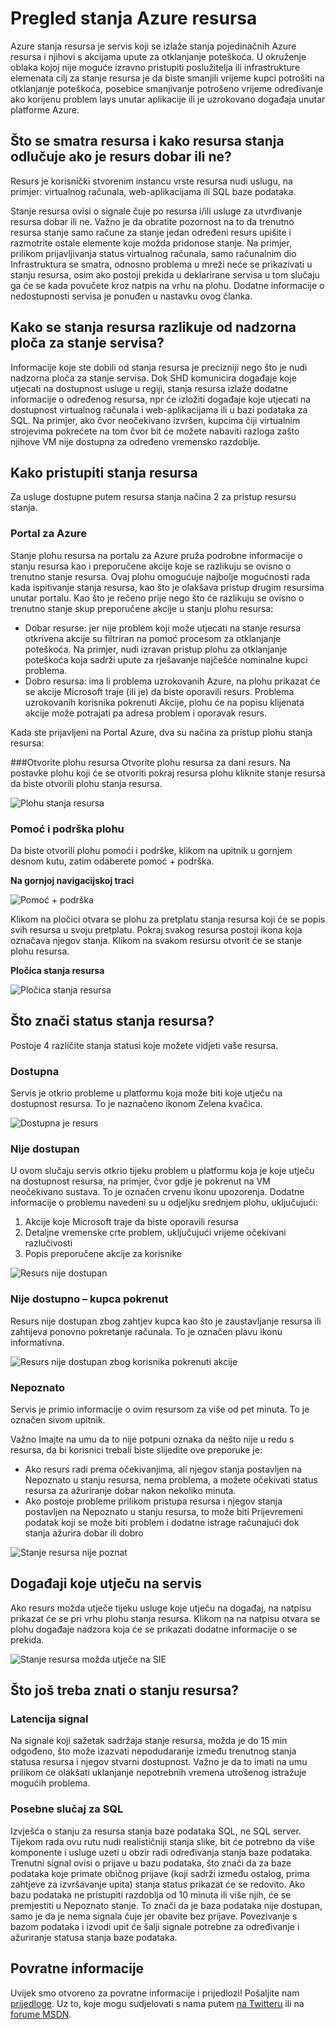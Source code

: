 <properties
   pageTitle="Pregled stanja Azure resursa | Microsoft Azure"
   description="Pregled stanja Azure resursa"
   services="Resource health"
   documentationCenter="dev-center-name"
   authors="BernardoAMunoz"
   manager=""
   editor=""/>

<tags
   ms.service="resource-health"
   ms.devlang="na"
   ms.topic="article"
   ms.tgt_pltfrm="na"
   ms.workload="Supportability"
   ms.date="06/01/2016"
   ms.author="BernardoAMunoz"/>

# <a name="azure-resource-health-overview"></a>Pregled stanja Azure resursa

Azure stanja resursa je servis koji se izlaže stanja pojedinačnih Azure resursa i njihovi s akcijama upute za otklanjanje poteškoća. U okruženje oblaka kojoj nije moguće izravno pristupiti poslužitelja ili infrastrukture elemenata cilj za stanje resursa je da biste smanjili vrijeme kupci potrošiti na otklanjanje poteškoća, posebice smanjivanje potrošeno vrijeme određivanje ako korijenu problem lays unutar aplikacije ili je uzrokovano događaja unutar platforme Azure.

## <a name="what-is-considered-a-resource-and-how-does-resource-health-decides-if-the-resource-is-healthy-or-not"></a>Što se smatra resursa i kako resursa stanja odlučuje ako je resurs dobar ili ne? 
Resurs je korisnički stvorenim instancu vrste resursa nudi uslugu, na primjer: virtualnog računala, web-aplikacijama ili SQL baze podataka. 

Stanje resursa ovisi o signale čuje po resursa i/ili usluge za utvrđivanje resursa dobar ili ne. Važno je da obratite pozornost na to da trenutno resursa stanje samo račune za stanje jedan određeni resurs upišite i razmotrite ostale elemente koje možda pridonose stanje. Na primjer, prilikom prijavljivanja status virtualnog računala, samo računalnim dio Infrastruktura se smatra, odnosno problema u mreži neće se prikazivati u stanju resursa, osim ako postoji prekida u deklarirane servisa u tom slučaju ga će se kada povučete kroz natpis na vrhu na plohu. Dodatne informacije o nedostupnosti servisa je ponuđen u nastavku ovog članka. 

## <a name="how-is-resource-health-different-from-service-health-dashboard"></a>Kako se stanja resursa razlikuje od nadzorna ploča za stanje servisa?

Informacije koje ste dobili od stanja resursa je precizniji nego što je nudi nadzorna ploča za stanje servisa. Dok SHD komunicira događaje koje utjecati na dostupnost usluge u regiji, stanja resursa izlaže dodatne informacije o određenog resursa, npr će izložiti događaje koje utjecati na dostupnost virtualnog računala i web-aplikacijama ili u bazi podataka za SQL. Na primjer, ako čvor neočekivano izvršen, kupcima čiji virtualnim strojevima pokrećete na tom čvor bit će možete nabaviti razloga zašto njihove VM nije dostupna za određeno vremensko razdoblje.   

## <a name="how-to-access-resource-health"></a>Kako pristupiti stanja resursa
Za usluge dostupne putem resursa stanja načina 2 za pristup resursu stanja.

### <a name="azure-portal"></a>Portal za Azure
Stanje plohu resursa na portalu za Azure pruža podrobne informacije o stanju resursa kao i preporučene akcije koje se razlikuju se ovisno o trenutno stanje resursa. Ovaj plohu omogućuje najbolje mogućnosti rada kada ispitivanje stanja resursa, kao što je olakšava pristup drugim resursima unutar portalu. Kao što je rečeno prije nego što će razlikuju se ovisno o trenutno stanje skup preporučene akcije u stanju plohu resursa:

* Dobar resurse: jer nije problem koji može utjecati na stanje resursa otkrivena akcije su filtriran na pomoć procesom za otklanjanje poteškoća. Na primjer, nudi izravan pristup plohu za otklanjanje poteškoća koja sadrži upute za rješavanje najčešće nominalne kupci problema.
* Dobro resursa: ima li problema uzrokovanih Azure, na plohu prikazat će se akcije Microsoft traje (ili je) da biste oporavili resurs. Problema uzrokovanih korisnika pokrenuti Akcije, plohu će na popisu klijenata akcije može potrajati pa adresa problem i oporavak resurs.  

Kada ste prijavljeni na Portal Azure, dva su načina za pristup plohu stanja resursa: 

###<a name="open-the-resource-blade"></a>Otvorite plohu resursa
Otvorite plohu resursa za dani resurs. Na postavke plohu koji će se otvoriti pokraj resursa plohu kliknite stanje resursa da biste otvorili plohu stanja resursa. 

![Plohu stanja resursa](./media/resource-health-overview/resourceBladeAndResourceHealth.png)

### <a name="help-and-support-blade"></a>Pomoć i podrška plohu
Da biste otvorili plohu pomoći i podrške, klikom na upitnik u gornjem desnom kutu, zatim odaberete pomoć + podrška. 

**Na gornjoj navigacijskoj traci**

![Pomoć + podrška](./media/resource-health-overview/HelpAndSupport.png)

Klikom na pločici otvara se plohu za pretplatu stanja resursa koji će se popis svih resursa u svoju pretplatu. Pokraj svakog resursa postoji ikona koja označava njegov stanja. Klikom na svakom resursu otvorit će se stanje plohu resursa.

**Pločica stanja resursa**

![Pločica stanja resursa](./media/resource-health-overview/resourceHealthTile.png)

## <a name="what-does-my-resource-health-status-mean"></a>Što znači status stanja resursa?
Postoje 4 različite stanja statusi koje možete vidjeti vaše resursa.

### <a name="available"></a>Dostupna
Servis je otkrio probleme u platformu koja može biti koje utječu na dostupnost resursa. To je naznačeno ikonom Zelena kvačica. 

![Dostupna je resurs](./media/resource-health-overview/Available.png)

### <a name="unavailable"></a>Nije dostupan

U ovom slučaju servis otkrio tijeku problem u platformu koja je koje utječu na dostupnost resursa, na primjer, čvor gdje je pokrenut na VM neočekivano sustava. To je označen crvenu ikonu upozorenja. Dodatne informacije o problemu navedeni su u odjeljku srednjem plohu, uključujući: 

1.  Akcije koje Microsoft traje da biste oporavili resursa 
2.  Detaljne vremenske crte problem, uključujući vrijeme očekivani razlučivosti
3.  Popis preporučene akcije za korisnike 

![Resurs nije dostupan](./media/resource-health-overview/Unavailable.png)

### <a name="unavailable--customer-initiated"></a>Nije dostupno – kupca pokrenut
Resurs nije dostupan zbog zahtjev kupca kao što je zaustavljanje resursa ili zahtijeva ponovno pokretanje računala. To je označen plavu ikonu informativna. 

![Resurs nije dostupan zbog korisnika pokrenuti akcije](./media/resource-health-overview/userInitiated.png)

### <a name="unknown"></a>Nepoznato
Servis je primio informacije o ovim resursom za više od pet minuta. To je označen sivom upitnik. 

Važno Imajte na umu da to nije potpuni oznaka da nešto nije u redu s resursa, da bi korisnici trebali biste slijedite ove preporuke je:

* Ako resurs radi prema očekivanjima, ali njegov stanja postavljen na Nepoznato u stanju resursa, nema problema, a možete očekivati status resursa za ažuriranje dobar nakon nekoliko minuta.
* Ako postoje probleme prilikom pristupa resursa i njegov stanja postavljen na Nepoznato u stanju resursa, to može biti Prijevremeni podatak koji se može biti problem i dodatne istrage računajući dok stanja ažurira dobar ili dobro

![Stanje resursa nije poznat](./media/resource-health-overview/unknown.png)

## <a name="service-impacting-events"></a>Događaji koje utječu na servis
Ako resurs možda utječe tijeku usluge koje utječu na događaj, na natpisu prikazat će se pri vrhu plohu stanja resursa. Klikom na na natpisu otvara se plohu događaje nadzora koja će se prikazati dodatne informacije o se prekida.

![Stanje resursa možda utječe na SIE](./media/resource-health-overview/serviceImpactingEvent.png)

## <a name="what-else-do-i-need-to-know-about-resource-health"></a>Što još treba znati o stanju resursa?

### <a name="signal-latency"></a>Latencija signal
Na signale koji sažetak sadržaja stanje resursa, možda je do 15 min odgođeno, što može izazvati nepodudaranje između trenutnog stanja statusa resursa i njegov stvarni dostupnost. Važno je da to imati na umu prilikom će olakšati uklanjanje nepotrebnih vremena utrošenog istražuje mogućih problema. 

### <a name="special-case-for-sql"></a>Posebne slučaj za SQL 
Izvješća o stanju za resursa stanja baze podataka SQL, ne SQL server. Tijekom rada ovu rutu nudi realističniji stanja slike, bit će potrebno da više komponente i usluge uzeti u obzir radi određivanja stanja baze podataka. Trenutni signal ovisi o prijave u bazu podataka, što znači da za baze podataka koje primate običnog prijave (koji sadrži između ostalog, prima zahtjeve za izvršavanje upita) stanja status prikazat će se redovito. Ako bazu podataka ne pristupiti razdoblja od 10 minuta ili više njih, će se premjestiti u Nepoznato stanje. To znači da je baza podataka nije dostupan, samo je da je nema signala čuje jer obavite bez prijave. Povezivanje s bazom podataka i izvodi upit će šalji signale potrebne za određivanje i ažuriranje statusa stanja baze podataka.

## <a name="feedback"></a>Povratne informacije
Uvijek smo otvoreno za povratne informacije i prijedlozi! Pošaljite nam [prijedloge](https://feedback.azure.com/forums/266794-support-feedback). Uz to, koje mogu sudjelovati s nama putem [na Twitteru](https://twitter.com/azuresupport) ili na [forume MSDN](https://social.msdn.microsoft.com/Forums/azure).
